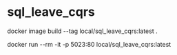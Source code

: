 # sql_leave_cqrs

docker image build --tag local/sql_leave_cqrs:latest .

docker run --rm -it -p 5023:80 local/sql_leave_cqrs:latest